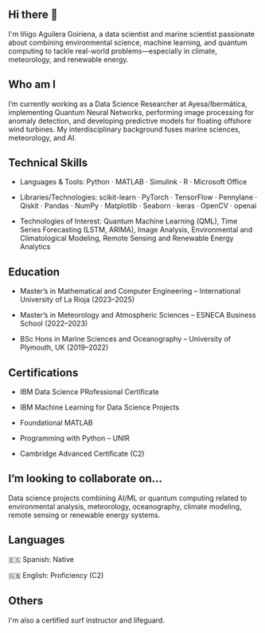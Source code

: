 ## Hi there 👋

I'm Iñigo Aguilera Goiriena, a data scientist and marine scientist passionate about combining environmental science, machine learning, and quantum computing to tackle real-world problems—especially in climate, meteorology, and renewable energy.

## Who am I

I’m currently working as a Data Science Researcher at Ayesa/Ibermática, implementing Quantum Neural Networks, performing image processing for anomaly detection, and developing predictive models for floating offshore wind turbines. My interdisciplinary background fuses marine sciences, meteorology, and AI.

## Technical Skills
- Languages & Tools: Python · MATLAB · Simulink · R · Microsoft Office

- Libraries/Technologies: scikit-learn · PyTorch · TensorFlow · Pennylane · Qiskit · Pandas · NumPy · Matplotlib · Seaborn · keras · OpenCV · openai

- Technologies of Interest: Quantum Machine Learning (QML), Time Series Forecasting (LSTM, ARIMA), Image Analysis, Environmental and Climatological Modeling, Remote Sensing and Renewable Energy Analytics

## Education

- Master’s in Mathematical and Computer Engineering – International University of La Rioja (2023–2025)

- Master’s in Meteorology and Atmospheric Sciences – ESNECA Business School (2022–2023)

- BSc Hons in Marine Sciences and Oceanography – University of Plymouth, UK (2019–2022)

## Certifications

- IBM Data Science PRofessional Certificate

- IBM Machine Learning for Data Science Projects

- Foundational MATLAB

- Programming with Python – UNIR

- Cambridge Advanced Certificate (C2)

## I’m looking to collaborate on...

Data science projects combining AI/ML or quantum computing related to environmental analysis, meteorology, oceanography, climate modeling, remote sensing or renewable energy systems.


## Languages

🇪🇸 Spanish: Native

🇬🇧 English: Proficiency (C2)

## Others

I'm also a certified surf instructor and lifeguard.
